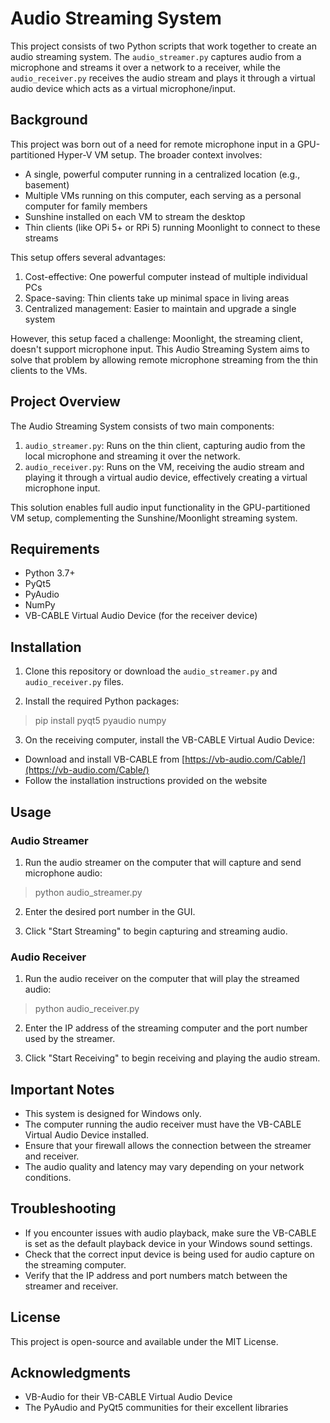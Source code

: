 # Audio Streaming System

This project consists of two Python scripts that work together to create an audio streaming system. The `audio_streamer.py` captures audio from a microphone and streams it over a network to a receiver, while the `audio_receiver.py` receives the audio stream and plays it through a virtual audio device which acts as a virtual microphone/input.

## Background

This project was born out of a need for remote microphone input in a GPU-partitioned Hyper-V VM setup. The broader context involves:

- A single, powerful computer running in a centralized location (e.g., basement)
- Multiple VMs running on this computer, each serving as a personal computer for family members
- Sunshine installed on each VM to stream the desktop
- Thin clients (like OPi 5+ or RPi 5) running Moonlight to connect to these streams

This setup offers several advantages:
1. Cost-effective: One powerful computer instead of multiple individual PCs
2. Space-saving: Thin clients take up minimal space in living areas
3. Centralized management: Easier to maintain and upgrade a single system

However, this setup faced a challenge: Moonlight, the streaming client, doesn't support microphone input. This Audio Streaming System aims to solve that problem by allowing remote microphone streaming from the thin clients to the VMs.

## Project Overview

The Audio Streaming System consists of two main components:

1. `audio_streamer.py`: Runs on the thin client, capturing audio from the local microphone and streaming it over the network.
2. `audio_receiver.py`: Runs on the VM, receiving the audio stream and playing it through a virtual audio device, effectively creating a virtual microphone input.

This solution enables full audio input functionality in the GPU-partitioned VM setup, complementing the Sunshine/Moonlight streaming system.

## Requirements

- Python 3.7+
- PyQt5
- PyAudio
- NumPy
- VB-CABLE Virtual Audio Device (for the receiver device)

## Installation

1. Clone this repository or download the `audio_streamer.py` and `audio_receiver.py` files.

2. Install the required Python packages:

> pip install pyqt5 pyaudio numpy

3. On the receiving computer, install the VB-CABLE Virtual Audio Device:
- Download and install VB-CABLE from [https://vb-audio.com/Cable/](https://vb-audio.com/Cable/)
- Follow the installation instructions provided on the website

## Usage

### Audio Streamer

1. Run the audio streamer on the computer that will capture and send microphone audio:

> python audio_streamer.py

2. Enter the desired port number in the GUI.

3. Click "Start Streaming" to begin capturing and streaming audio.

### Audio Receiver

1. Run the audio receiver on the computer that will play the streamed audio:

> python audio_receiver.py

2. Enter the IP address of the streaming computer and the port number used by the streamer.

3. Click "Start Receiving" to begin receiving and playing the audio stream.

## Important Notes

- This system is designed for Windows only.
- The computer running the audio receiver must have the VB-CABLE Virtual Audio Device installed.
- Ensure that your firewall allows the connection between the streamer and receiver.
- The audio quality and latency may vary depending on your network conditions.

## Troubleshooting

- If you encounter issues with audio playback, make sure the VB-CABLE is set as the default playback device in your Windows sound settings.
- Check that the correct input device is being used for audio capture on the streaming computer.
- Verify that the IP address and port numbers match between the streamer and receiver.

## License

This project is open-source and available under the MIT License.

## Acknowledgments

- VB-Audio for their VB-CABLE Virtual Audio Device
- The PyAudio and PyQt5 communities for their excellent libraries
